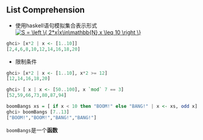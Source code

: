 ## List Comprehension
- 使用haskell语句模拟集合表示形式
<a href="https://www.codecogs.com/eqnedit.php?latex=S&space;=&space;\left&space;\{&space;2*x|x\in\mathbb{N},x&space;\leq&space;10&space;\right&space;\}" target="_blank"><img src="https://latex.codecogs.com/gif.latex?S&space;=&space;\left&space;\{&space;2*x|x\in\mathbb{N},x&space;\leq&space;10&space;\right&space;\}" title="S = \left \{ 2*x|x\in\mathbb{N},x \leq 10 \right \}" /></a>
```hs
ghci> [x*2 | x <- [1..10]]   
[2,4,6,8,10,12,14,16,18,20]
```
- 限制条件
```hs
ghci> [x*2 | x <- [1..10], x*2 >= 12]   
[12,14,16,18,20] 
```
```hs
ghci> [ x | x <- [50..100], x `mod` 7 == 3]   
[52,59,66,73,80,87,94]
```
```hs
boomBangs xs = [ if x < 10 then "BOOM!" else "BANG!" | x <- xs, odd x]  
ghci> boomBangs [7..13]   
["BOOM!","BOOM!","BANG!","BANG!"] 
```  
`boomBangs`是一个**函数**
